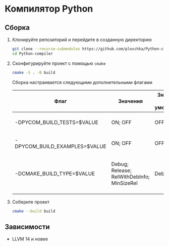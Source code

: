 # Компилятор Python

## Сборка

1. Клонируйте репозиторий и перейдите в созданную директорию

    ```sh
    git clone --recurse-submodules https://github.com/ploschka/Python-compiler.git Python-compiler
    cd Python-compiler
    ```

2. Сконфигурируйте проект с помощью `cmake`

    ```sh
    cmake -S . -B build
    ```

    Сборка настраивается следующими дополнительными флагами

    |Флаг|Значения|Значение по умолчанию|Описание|
    |----|--------|---------------------|--------|
    |-DPYCOM_BUILD_TESTS=$VALUE|ON; OFF|OFF|Включает и выключает сборку тестов|
    |-DPYCOM_BUILD_EXAMPLES=$VALUE|ON; OFF|OFF|Включает и выключает сборку примеров|
    |-DCMAKE_BUILD_TYPE=$VALUE|Debug; Release; RelWithDebInfo; MinSizeRel|Debug|Определяет тип сборки. Для детальной информации смотреть [CMAKE_BUILD_TYPE](https://llvm.org/docs/CMake.html#cmake-build-type)|

3. Соберите проект

    ```sh
    cmake --build build
    ```

## Зависимости

- LLVM 14 и новее
